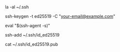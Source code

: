 la -al ~/.ssh

ssh-keygen -t ed25519 -C "your-email@example.com"

eval "$(ssh-agent -s)"

ssh-add ~/.ssh/id\_ed25519

cat ~/.ssh/id\_ed25519.pub
